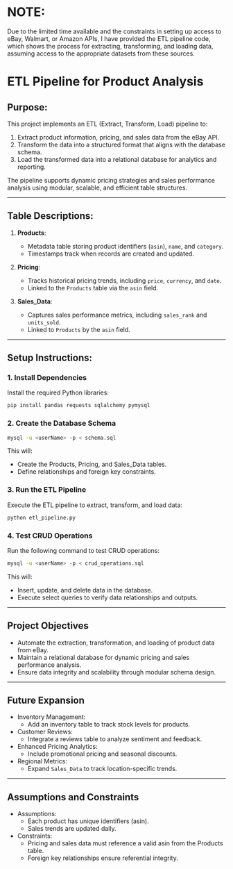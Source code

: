 # NOTE:
Due to the limited time available and the constraints in setting up access to eBay, Walmart, or Amazon APIs, I have provided the ETL pipeline code, which shows the process for extracting, transforming, and loading data, assuming access to the appropriate datasets from these sources.

# ETL Pipeline for Product Analysis
## Purpose:
This project implements an ETL (Extract, Transform, Load) pipeline to:
1. Extract product information, pricing, and sales data from the eBay API.
2. Transform the data into a structured format that aligns with the database schema.
3. Load the transformed data into a relational database for analytics and reporting.

The pipeline supports dynamic pricing strategies and sales performance analysis using modular, scalable, and efficient table structures.

---

## Table Descriptions:
1. **Products**:
   - Metadata table storing product identifiers (`asin`), `name`, and `category`.
   - Timestamps track when records are created and updated.

2. **Pricing**:
   - Tracks historical pricing trends, including `price`, `currency`, and `date`.
   - Linked to the `Products` table via the `asin` field.

3. **Sales_Data**:
   - Captures sales performance metrics, including `sales_rank` and `units_sold`.
   - Linked to `Products` by the `asin` field.

---

## Setup Instructions:
### 1. Install Dependencies
Install the required Python libraries:
```bash
pip install pandas requests sqlalchemy pymysql
```
### 2. Create the Database Schema
```bash
mysql -u <userName> -p < schema.sql
```
This will:
- Create the Products, Pricing, and Sales_Data tables.
- Define relationships and foreign key constraints.

### 3. Run the ETL Pipeline
Execute the ETL pipeline to extract, transform, and load data:

```bash
python etl_pipeline.py
```

### 4. Test CRUD Operations
Run the following command to test CRUD operations:
```bash
mysql -u <userName> -p < crud_operations.sql
```
This will:
- Insert, update, and delete data in the database.
- Execute select queries to verify data relationships and outputs.

---

## Project Objectives
- Automate the extraction, transformation, and loading of product data from eBay.
- Maintain a relational database for dynamic pricing and sales performance analysis.
- Ensure data integrity and scalability through modular schema design.

---

## Future Expansion
- Inventory Management:
   - Add an inventory table to track stock levels for products.
- Customer Reviews:
   - Integrate a reviews table to analyze sentiment and feedback.
- Enhanced Pricing Analytics:
   - Include promotional pricing and seasonal discounts.
- Regional Metrics:
   - Expand `Sales_Data` to track location-specific trends.

---

## Assumptions and Constraints
- Assumptions:
   - Each product has unique identifiers (asin).
   - Sales trends are updated daily.
- Constraints:
   - Pricing and sales data must reference a valid asin from the Products table.
   - Foreign key relationships ensure referential integrity.
